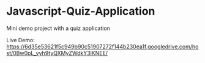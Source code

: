 # Javascript-Quiz-Application
Mini demo project with a quiz application

Live Demo:
https://6d35e53621f5c949b90c51907272f144b230ea1f.googledrive.com/host/0Bw0pL_vyh9tyQXMyZWdkY3lKNEE/
